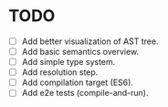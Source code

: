 # TODO

- [ ] Add better visualization of AST tree.
- [ ] Add basic semantics overview.
- [ ] Add simple type system.
- [ ] Add resolution step.
- [ ] Add compilation target (ES6).
- [ ] Add e2e tests (compile-and-run).
